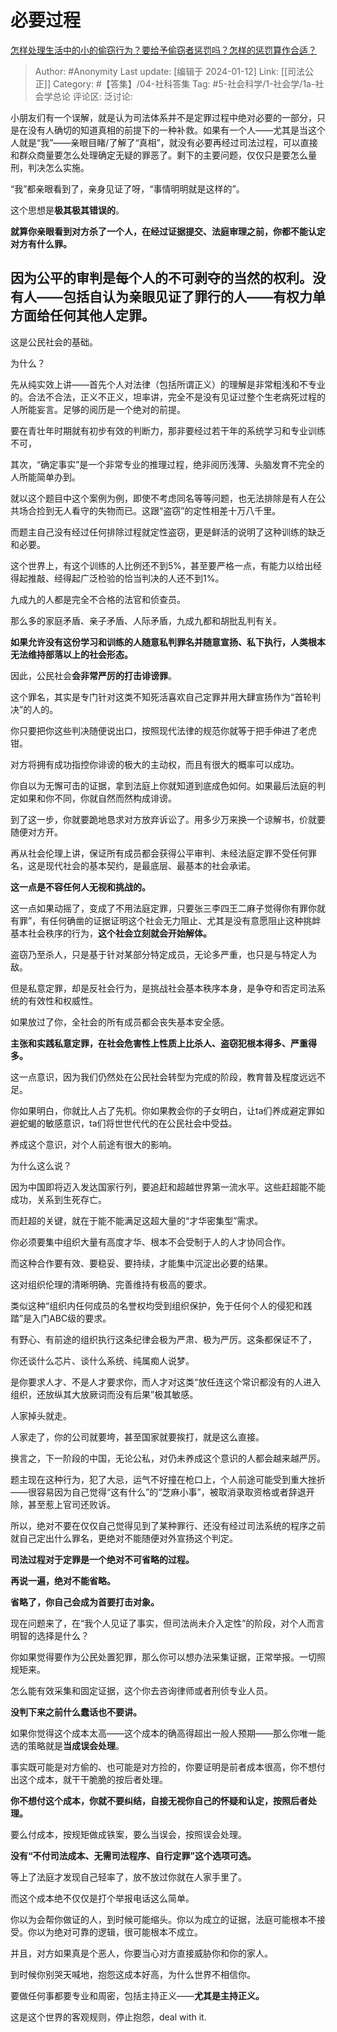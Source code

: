 # 必要过程
[怎样处理生活中的小的偷窃行为？要给予偷窃者惩罚吗？怎样的惩罚算作合适？](https://www.zhihu.com/question/560150529/answer/2720990585)

> Author: #Anonymity
> Last update: [编辑于 2024-01-12]
> Link: [[司法公正]]
> Category: #【答集】/04-社科答集
> Tag: #5-社会科学/1-社会学/1a-社会学总论
> 评论区:
> 泛讨论:

小朋友们有一个误解，就是认为司法体系并不是定罪过程中绝对必要的一部分，只是在没有人确切的知道真相的前提下的一种补救。如果有一个人——尤其是当这个人就是“我”——亲眼目睹/了解了“真相”，就没有必要再经过司法过程，可以直接和群众商量要怎么处理确定无疑的罪恶了。剩下的主要问题，仅仅只是要怎么量刑，判决怎么实施。

“我”都亲眼看到了，亲身见证了呀，“事情明明就是这样的”。

这个思想是**极其极其错误的**。

**就算你亲眼看到对方杀了一个人，在经过证据提交、法庭审理之前，你都不能认定对方有什么罪。**

## 因为公平的审判是每个人的不可剥夺的当然的权利。没有人——包括自认为亲眼见证了罪行的人——有权力单方面给任何其他人定罪。

这是公民社会的基础。

为什么？

先从纯实效上讲——首先个人对法律（包括所谓正义）的理解是非常粗浅和不专业的。合法不合法，正义不正义，坦率讲，完全不是没有见证过整个生老病死过程的人所能妄言。足够的阅历是一个绝对的前提。

要在青壮年时期就有初步有效的判断力，那非要经过若干年的系统学习和专业训练不可，

其次，“确定事实”是一个非常专业的推理过程，绝非阅历浅薄、头脑发育不完全的人所能简单办到。

就以这个题目中这个案例为例，即使不考虑同名等等问题，也无法排除是有人在公共场合捡到无人看守的失物而已。这跟“盗窃”的定性相差十万八千里。

而题主自己没有经过任何排除过程就定性盗窃，更是鲜活的说明了这种训练的缺乏和必要。

这个世界上，有这个训练的人比例还不到5%，甚至要严格一点，有能力以给出经得起推敲、经得起广泛检验的恰当判决的人还不到1%。

九成九的人都是完全不合格的法官和侦查员。

那么多的家庭矛盾、亲子矛盾、人际矛盾，九成九都和胡批乱判有关。

**如果允许没有这份学习和训练的人随意私判罪名并随意宣扬、私下执行，人类根本无法维持部落以上的社会形态。**

因此，公民社会**会非常严厉的打击诽谤罪**。

这个罪名，其实是专门针对这类不知死活喜欢自己定罪并用大肆宣扬作为“首轮判决”的人的。

你只要把你这些判决随便说出口，按照现代法律的规范你就等于把手伸进了老虎钳。

对方将拥有成功指控你诽谤的极大的主动权，而且有很大的概率可以成功。

你自以为无懈可击的证据，拿到法庭上你就知道到底成色如何。如果最后法庭的判定如果和你不同，你就自然而然构成诽谤。

到了这一步，你就要跪地恳求对方放弃诉讼了。用多少万来换一个谅解书，价就要随便对方开。

再从社会伦理上讲，保证所有成员都会获得公平审判、未经法庭定罪不受任何罪名，这是现代社会的基本契约，是最底层、最基本的社会承诺。

**这一点是不容任何人无视和挑战的。**

这一点如果动摇了，变成了不用法庭定罪，只要张三李四王二麻子觉得你有罪你就有罪”，有任何确凿的证据证明这个社会无力阻止、尤其是没有意愿阻止这种挑衅基本社会秩序的行为，**这个社会立刻就会开始解体。**

盗窃乃至杀人，只是基于针对某部分特定成员，无论多严重，也只是与特定人为敌。

但是私意定罪，却是反社会行为，是挑战社会基本秩序本身，是争夺和否定司法系统的有效性和权威性。

如果放过了你，全社会的所有成员都会丧失基本安全感。

**主张和实践私意定罪，在社会危害性上性质上比杀人、盗窃犯根本得多、严重得多。**

这一点意识，因为我们仍然处在公民社会转型为完成的阶段，教育普及程度远远不足。

你如果明白，你就比人占了先机。你如果教会你的子女明白，让ta们养成避定罪如避蛇蝎的敏感意识，ta们将世世代代的在公民社会中受益。

养成这个意识，对个人前途有很大的影响。

为什么这么说？

因为中国即将迈入发达国家行列，要追赶和超越世界第一流水平。这些赶超能不能成功，关系到生死存亡。

而赶超的关键，就在于能不能满足这超大量的“才华密集型”需求。

你必须要集中组织大量有高度才华、根本不会受制于人的人才协同合作。

而这种合作要有效、要稳妥、要持续，才能集中沉淀出必要的结果。

这对组织伦理的清晰明确、完善维持有极高的要求。

类似这种“组织内任何成员的名誉权均受到组织保护，免于任何个人的侵犯和践踏”是入门ABC级的要求。

有野心、有前途的组织执行这条纪律会极为严肃、极为严厉。这条都保证不了，

你还谈什么芯片、谈什么系统、纯属痴人说梦。

是你要求人才、不是人才要求你，而人才对这类“放任连这个常识都没有的人进入组织，还放纵其大放厥词而没有后果”极其敏感。

人家掉头就走。

人家走了，你的公司就要垮，甚至国家就要挨打，就是这么直接。

换言之，下一阶段的中国，无论公私，对仍未养成这个意识的人都会越来越严厉。

题主现在这种行为，犯了大忌，运气不好撞在枪口上，个人前途可能受到重大挫折——很容易因为自己觉得“这有什么”的“芝麻小事”，被取消录取资格或者辞退开除，甚至惹上官司还败诉。

所以，绝对不要在仅仅自己觉得见到了某种罪行、还没有经过司法系统的程序之前就自己定出什么罪名，更绝对不能随便对外宣扬这个判定。

**司法过程对于定罪是一个绝对不可省略的过程。**

**再说一遍，绝对不能省略。**

**省略了，你自己会成为首要打击对象。**

现在问题来了，在“我个人见证了事实，但司法尚未介入定性”的阶段，对个人而言明智的选择是什么？

你如果觉得要作为公民处置犯罪，那么你可以想办法采集证据，正常举报。一切照规矩来。

怎么能有效采集和固定证据，这个你去咨询律师或者刑侦专业人员。

**没判下来之前什么蠢话也不要讲。**

如果你觉得这个成本太高——这个成本的确高得超出一般人预期——那么你唯一能选的策略就是**当成误会处理**。

事实既可能是对方偷的、也可能是对方捡的，你要证明是前者成本很高，你不想付出这个成本，就干干脆脆的按后者处理。

**你不想付这个成本，你就不要纠结，自接无视你自己的怀疑和认定，按照后者处理。**

要么付成本，按规矩做成铁案，要么当误会，按照误会处理。

**没有“不付司法成本、无需司法程序、自行定罪”这个选项可选。**

等上了法庭才发现自己轻率了，放不放过你就在人家手里了。

而这个成本绝不仅仅是打个举报电话这么简单。

你以为会帮你做证的人，到时候可能缩头。你以为成立的证据，法庭可能根本不接受。你以为绝对可靠的逻辑，很可能根本不成立。

并且，对方如果真是个恶人，你要当心对方直接威胁你和你的家人。

到时候你别哭天喊地，抱怨这成本好高，为什么世界不相信你。

要做任何事都要专业和周密，包括主持正义——**尤其是主持正义。**

这是这个世界的客观规则，停止抱怨，deal with it.
